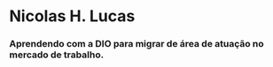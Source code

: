 # Nicolas H. Lucas

### Aprendendo com a DIO para migrar de área de atuação no mercado de trabalho.
